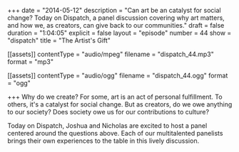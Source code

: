 +++
date = "2014-05-12"
description = "Can art be an catalyst for social change? Today on Dispatch, a panel discussion covering why art matters, and how we, as creators, can give back to our communities."
draft = false
duration = "1:04:05"
explicit = false
layout = "episode"
number = 44
show = "dispatch"
title = "The Artist's Gift"

[[assets]]
  contentType = "audio/mpeg"
  filename = "dispatch_44.mp3"
  format = "mp3"

[[assets]]
  contentType = "audio/ogg"
  filename = "dispatch_44.ogg"
  format = "ogg"

+++
Why do we create? For some, art is an act of personal fulfillment. To others, it's a catalyst for social change. But as creators, do we owe anything to our society? Does society owe us for our contributions to culture?

Today on Dispatch, Joshua and Nicholas are excited to host a panel centered around the questions above. Each of our multitalented panelists brings their own experiences to the table in this lively discussion.